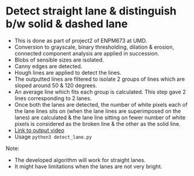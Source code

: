 # Detect straight lane & distinguish b/w solid & dashed lane
- This is done as part of project2 of ENPM673 at UMD.
- Conversion to grayscale, binary thresholding, dilation & erosion, connected component analysis are applied in succession.
- Blobs of sensible sizes are isolated.
- Canny edges are detected.
- Hough lines are applied to detect the lines.
- The outputted lines are filtered to isolate 2 groups of lines which are sloped around 50 & 120 degrees.
- An average line which fits each group is calculated. This step gave 2 lines corresponding to 2 lanes.
- Once both the lanes are detected, the number of white pixels each of the lane lines sits on (when the lane lines are superimposed on the lanes) are calculated & the lane line sitting on fewer number of white pixels is considered as the broken line & the other as the solid line.
- [Link to output video](https://drive.google.com/file/d/14h9wH2Pq-qKO17Z9riQF8D00AI6523VX/view?usp=sharing)
- Usage `python3 detect_lane.py`

Note:
- The developed algorithm will work for straight lanes.
- It might have limitations when the lanes are not very bright.

